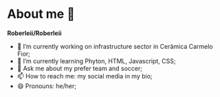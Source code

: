 # About me 👋

**Roberleii/Roberleii**

- 🔭 I’m currently working on infrastructure sector in Cerâmica Carmelo Fior;
- 🌱 I’m currently learning Phyton, HTML, Javascript, CSS;
- 💬 Ask me about my prefer team and soccer;
- 📫 How to reach me: my social media in my bio;
- 😄 Pronouns: he/her;

